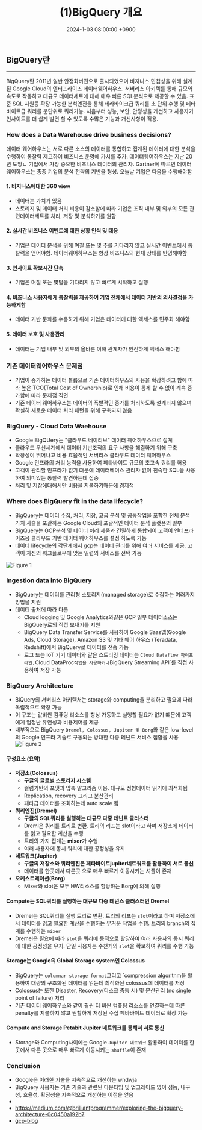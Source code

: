 ﻿---
title: "(1)BigQuery 개요"
date : 2024-1-03 08:00:00 +0900
categories: [GCP,BigQuery,Architecture]
tags : [gcp,bigquery,architecture]
---



## BigQuery란

<!--more-->

---
BigQuery란 2011년 일반 안정화버전으로 출시되었으며 비지니스 민첩성을 위해 설계된 Google Cloud의 엔터프라이즈 데이터웨어하우스. 서버리스 아키텍를 통해 규모와 속도로 작동하고 대규모 데이터세트에 대해 매우 빠른 SQL분석으로 제공할 수 있음. 표준 SQL 지원등 확장 가능한 분석엔진을 통해 테라바이크급 쿼리를 초 단위 수행 및 페타바이트급 쿼리를 분단위로 쿼리가능. 처음부터 성능, 보안, 안정성을 개선하고 사용자가 인사이트를 더 쉽게 발견 할 수 있도록 수많은 기능과 개선사항이 적용.

### How does a Data Warehouse drive business decisions?

데이터 웨어하우스는 서로 다른 소스의 데이터를 통합하고 집계된 데이터에 대한 분석을 수행하여 통찰력 제고하여 비즈니스 운영에 가치를 추가. 데이터웨어하우스는 지난 20년 도앙ㄴ 기업에서 가장 중요한 비즈니스 데이터의 관리자. Gartner에 따르면 데이터웨어하우스는 종종 기업의 분석 전략의 기반을 형성. 오늘날 기업은 다음을 수행해야함

#### 1. 비지니스에대한 360 view

- 데이터는 가치가 있음
- 스토리지 및 데이터 처리 비용이 감소함에 따라 기업은 조직 내부 및 외부의 모든 관련데이터세트를 처리, 저장 및 분석하기를 원함

#### 2. 실시간 비즈니스 이벤트에 대한 상황 인식 및 대응

- 기업은 데이터 분석을 위해 며칠 또는 몇 주를 기다리지 않고 실시간 이벤트에서 통찰력을 얻어야함. 데이터웨어하우스는 항상 비즈니스의 현재 상태를 반영해야함

#### 3. 인사이트 확보시간 단축

- 기업은 며칠 또는 몇달을 기다리지 않고 빠르게 시작하고 실행

#### 4. 비즈니스 사용자에게 통찰력을 제공하여 기업 전체에서 데이터 기반의 의사결정을 가능하게함

- 데이터 기반 문화를 수용하기 위해 기업은 데이터에 대한 엑세스를 민주화 해야함

#### 5. 데이터 보호 및 사용관리

- 데이터는 기업 내부 및 외부의 올바른 이해 관계자가 안전하게 엑세스 해야함

### 기존 데이터웨어하우스 문제점

- 기업이 증가하는 데이터 볼륨으로 기존 데이터하우스의 사용을 확장하려고 함에 따라 높은 TCO(Total Cost of Ownership)로 인해 비용이 통제 할 수 없이 계속 증가함에 따라 문제점 직면
- 기존 데이터 웨어하우스는 데이터의 폭발적인 증가를 처리하도록 설계되지 않으며 확실히 새로운 데이터 처리 패턴을 위해 구축되지 않음

### BigQuery - Cloud Data Waehouse

- Google BigQUery는 "클라우드 네이티브" 데이터 웨어하우스으로 설계
- 클라우드 우선세계에서 데이터 기반조직의 요구 사항을 해결하기 위해 구축
- 확장성이 뛰어나고 비용 효율적인 서버리스 클라우드 데이터 웨어하우스
- Google 인프라의 처리 능력을 사용하여 페타바이트 규모의 초고속 쿼리를 허용
- 고객이 관리할 인프라가 없기 떄문에 데이터베이스 관리자 없이 친숙한 SQL을 사용하여 의미있는 통찰력 발견하는데 집중
- 처리 및 저장에대해서만 비용을 지불하기때문에 경제적

### Where does BigQuery fit in the data lifecycle?

- BigQuery는 데이터 수집, 처리, 저장, 고급 분석 및 공동작업을 포함한 전체 분석 가치 사슬을 포괄하는 Google Cloud의 포괄적인 데이터 분석 플랫폼의 일부
- BigQuery는 GCP분석 및 데이터 처리 제품과 긴밀하게 통합되어 고객이 엔터프라이즈용 클라우드 기반 데이터 웨어하우스를 설정 하도록 가능
- 데이터 lifecycle의 각단계에서 gcp는 데이터 관리를 위해 여러 서비스를 제공. 고객이 자신의 워크플로우에 맞는 일련의 서비스를 선택 가능

![Figure 1](/assets/img/bigquery/BQ_Explained_1.max-900x900.png)

### Ingestion data into BigQuery

- BigQuery는 데이터를 관리형 스토리지(managed storage)로 수집하는 여러가지 방법을 지원
- 데이터 출처에 따라 다름
  - Cloud logging 및 Google Analytics와같은 GCP 일부 데이터소스는 BigQuery로의 직접 보내기를 지원
  - BigQuery Data Transfer Service를 사용하여 Google Saas앱(Google Ads, Cloud Storage), Amazon S3 및 기타 웨어 하우스 (Teradata, Redshift)에서 BigQuery로 데이터를 전송 가능
  - 로그 또는 IoT 기기 데이터와 같은 스트리밍 데이터는 `Cloud Dataflow 파이프라인,`Cloud DataProc` 작업을 사용하거나 `BigQuery Streaming API`를 직접 사용하여 저장 가능

### **BigQuery Architecture**

- BiQuery의 서버리스 아키텍처는 storage와 computing을 분리하고 필요에 따라 독립적으로 확장 가능
- 이 구조는 값비싼 컴퓨팅 리소스를 항상 가동하고 실행할 필요가 없기 떄문에 고객에게 엄청난 유연성과 비용제어를 제공
- 내부적으로 BigQuery `Dremel, Colossus, Jupiter 및 Borg`와 같은 low-level의 Google 인프라 기술로 구동되는 방대한 다중 테넌드 서비스 집합을 사용
![Figure 2](/assets/img/bigquery/BQ_Explained_3.max-500x500.jpg)

#### **구성요소 (요약)**

- **저장소(Colossus)**
  - **구글의 글로벌 스토리지 시스템**
  - 컬럼기반의 포맷과 압축 알고리즘 이용. 대규모 정형데이터 읽기에 최적화됨
  - Replication, recovery 그리고 분산관리
  - 페타급 데이터를 조회하는데 auto scale 됨
- **쿼리엔진(Dremel)**
  - **구글의 SQL쿼리를 실행하는 대규모 다중 테넌트 클러스터**
  - Dreml은 쿼리를 트리로 변환. 트리의 리프는 slot이라고 하며 저장소에 데이터를 읽고 필요한 계산을 수행
  - 트리의 가지 집계는 **mixer**가 수행
  - 여러 사용자에 동시 쿼리에 대한 공정성을 유지
- **네트워크(Jupiter)**
  - **구글의 저장소와 쿼리엔진은 페타바이트jupiter네트워크를 활용하여 서로 통신**
  - 데이터를 한곳에서 다른곳 으로 매우 빠르게 이동시키는 셔플이 존재
- **오케스트레이션(Borg)**
  - Mixer와 slot은 모두 HW리소스를 할당하는 Borg에 의해 실행

#### Compute는 SQL쿼리를 실행하는 대규모 다중 테넌스 클러스터인 Dremel

- Dremel는 SQL쿼리를 실행 트리로 변환. 트리의 리프는 `slot`이라고 하며 저장소에서 데이터를 읽고 필요한 계산을 수행하는 무거운 작업을 수행. 트리의 branch의 집계를 수행하는 `mixer`
- Dremel은 필요에 따라 `slot`을 쿼리에 동적으로 할당하여 여러 사용자의 동시 쿼리에 대한 공정성을 유지. 단일 사용자는 수천개의 `slot`을 확보하여 쿼리를 수행 가능

#### Storage는 Google의 Global Storage system인 Colossus

- BigQuery는 `columnar storage format`그리고 `compression algorithm을 활용하여 대량의 구조화된 데이터를 읽는데 최적화된 colossus에 데이터를 저장
- Colossus는 또한 Disaster, Recovery(디스크 충동 시) 및 분산관리 (no single point of failure) 처리
- 기존 데이터 웨어하우스와 같이 훨씬 더 비싼 컴퓨팅 리소스를 연결하는데 따른 penalty를 지불하지 않고 원할하게 저장된 수십 페바바이트 데이터로 확장 가능
  
#### Compute and Storage Petabit Jupiter 네트워크를 통해서 서로 통신

- Storage와 Computing사이에는 Google `Jupiter 네트워크` 활용하여 데이터를 한 곳에서 다른 곳으로 매우 빠르게 이동시키는 `shuffle`이 존재

### Conclusion

- Google은 이러한 기술을 지속적으로 개선하는 wndwja
- BigQuery 사용자는 기존 기술과 관련된 다운타임 및 업그레이드 없이 성능, 내구성, 효율성, 확장성을 지속적으로 개선하는 이점을 얻음
-
- <https://medium.com/@brilliantprogrammer/exploring-the-bigquery-architecture-0c0450a192b7>
- [gcp-blog](https://cloud.google.com/blog/products/data-analytics/new-blog-series-bigquery-explained-overview?hl=en)
